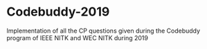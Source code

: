# Codebuddy-2019
Implementation of all the CP questions given during the Codebuddy program of IEEE NITK and WEC NITK during 2019
